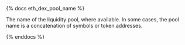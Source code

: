{% docs eth_dex_pool_name %}

The name of the liquidity pool, where available. In some cases, the pool name is a concatenation of symbols or token addresses.

{% enddocs %}